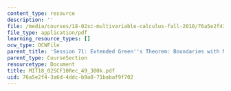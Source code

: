 ```yaml
---
content_type: resource
description: ''
file: /media/courses/18-02sc-multivariable-calculus-fall-2010/76a5e2f43a6d4ddcb9a871babaf9f702_MIT18_02SCF10Rec_49_300k.pdf
file_type: application/pdf
learning_resource_types: []
ocw_type: OCWFile
parent_title: 'Session 71: Extended Green''s Theorem: Boundaries with Multiple Pieces'
parent_type: CourseSection
resourcetype: Document
title: MIT18_02SCF10Rec_49_300k.pdf
uid: 76a5e2f4-3a6d-4ddc-b9a8-71babaf9f702
---
```


